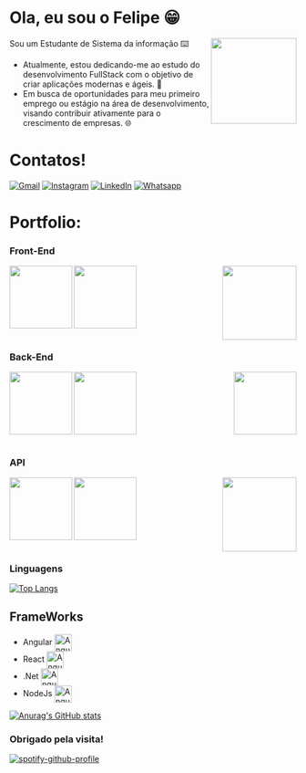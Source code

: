 # Ola, eu sou o Felipe 😁

Sou um Estudante de Sistema da informação ⌨️
<img height=150 align="right" src="https://media1.giphy.com/media/Xfhpei3p5cDiwDZF6I/giphy.gif?cid=ecf05e471cef59aqhr3a6xvcxrwql20tol64q9upjna21wvk&ep=v1_gifs_search&rid=giphy.gif&ct=g"/>
- Atualmente, estou dedicando-me ao estudo do desenvolvimento FullStack com o objetivo de criar aplicações modernas e ágeis. 🚀
- Em busca de oportunidades para meu primeiro emprego ou estágio na área de desenvolvimento, visando contribuir ativamente para o crescimento de empresas. 🌐

# Contatos!
[![Gmail](https://img.shields.io/badge/Gmail-D14836?style=for-the-badge&logo=gmail&logoColor=white)](mailto:Felipeqcosta09@gmail.com)
[![Instagram](https://img.shields.io/badge/Instagram-E4405F?style=for-the-badge&logo=instagram&logoColor=white)](https://www.instagram.com/q_felipe/)
[![LinkedIn](https://img.shields.io/badge/LinkedIn-0077B5?style=for-the-badge&logo=linkedin&logoColor=white)](https://www.linkedin.com/in/felipe-queiroz-da-costa-613a99248/)
[![Whatsapp](https://img.shields.io/badge/WhatsApp-25D366?style=for-the-badge&logo=whatsapp&logoColor=white)](https://wa.me/5513991101180)

# Portfolio:

### Front-End
<a href="https://github.com/FelipeQDC/Angular-Animation-Project">
  <img height=110 align="left" src="https://github-readme-stats.vercel.app/api/pin/?username=FelipeQDC&repo=Angular-Animation-Project" />
</a>
<img height=130 align="right" src="https://d33wubrfki0l68.cloudfront.net/fc5fa44abd0f5fe5671b74796791b4c4b6406412/8c6f9/assets/img/maintenance.gif"/>
<a href="https://github.com/FelipeQDC/MozilaTaskList">
  <img height=110 align="center" src="https://github-readme-stats.vercel.app/api/pin/?username=FelipeQDC&repo=MozilaTaskList" />
</a>

#
  
### Back-End

<a href="https://github.com/FelipeQDC/CPF">
  <img height=110 align="left" src="https://github-readme-stats.vercel.app/api/pin/?username=FelipeQDC&repo=CPF" />
</a>
<img height=110 align="right" src="https://studiomawa.com/wp-content/uploads/2023/05/Backend_API_Develeopment_MAWA.gif"/>
<a href="https://github.com/FelipeQDC/Calculo-de-Fatoramento-de-balancemanto">
  <img height=110 align="center" src="https://github-readme-stats.vercel.app/api/pin/?username=FelipeQDC&repo=Calculo-de-Fatoramento-de-balancemanto" />
</a>

#

### API

<a href="https://github.com/FelipeQDC/.Net-Mercado">
  <img height=110 align="left" src="https://github-readme-stats.vercel.app/api/pin/?username=FelipeQDC&repo=.Net-Mercado" />
</a>
<img height=130 align="right" src="https://common-front-apimanager-storage-live.s3.amazonaws.com/images/pic3.gif"/>
<a href="https://github.com/FelipeQDC/MozillaTaskList_NodeJS">
  <img height=110 align="center" src="https://github-readme-stats.vercel.app/api/pin/?username=FelipeQDC&repo=MozillaTaskList_NodeJS" />
</a>

#

### Linguagens
[![Top Langs](https://github-readme-stats.vercel.app/api/top-langs/?username=FelipeQDC&layout=donut)](https://github.com/anuraghazra/github-readme-stats)

## FrameWorks
- Angular  <img align="center" alt="Angular" height="30"  src="https://static-00.iconduck.com/assets.00/file-type-angular-icon-1907x2048-tobdkjt1.png">
- React    <img align="center" alt="Angular" height="30"  src="https://cdn.iconscout.com/icon/free/png-256/free-react-3-1175109.png">
- .Net     <img align="center" alt="Angular" height="30"  src="https://icon-library.com/images/vb-net-icon/vb-net-icon-10.jpg">
- NodeJs    <img align="center" alt="Angular" height="30"  src="https://static-00.iconduck.com/assets.00/node-js-icon-454x512-nztofx17.png">

[![Anurag's GitHub stats](https://github-readme-stats.vercel.app/api?username=FelipeQDC&hide=prs,issues,contribs&show_icons=true&theme=blue-green)](https://github.com/anuraghazra/github-readme-stats)

### Obrigado pela visita! 

[![spotify-github-profile](https://spotify-github-profile.vercel.app/api/view?uid=12174729220&cover_image=true&theme=novatorem&show_offline=false&background_color=00cc99&interchange=true&bar_color=53b14f&bar_color_cover=false)](https://spotify-github-profile.vercel.app/api/view?uid=12174729220&redirect=true)
